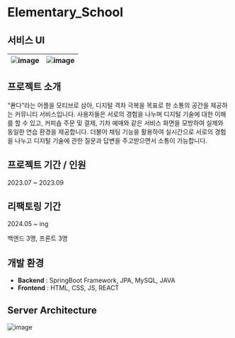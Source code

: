 # Elementary_School
## 서비스 UI

|![image](https://github.com/Like-Lion-NSU/Elementary_School/assets/62410059/86a1afaf-847b-4a3d-bcb3-e190485a3616)|![image](https://github.com/Like-Lion-NSU/Elementary_School/assets/62410059/05262255-8516-4b62-a408-b8eb71a27ec4)|
|:--:|:--:|

## 프로젝트 소개
“콴다”라는 어플을 모티브로 삼아, 디지털 격차 극복을 목표로 한 소통의 공간을 제공하는 커뮤니티 서비스입니다. 사용자들은 서로의 경험을 나누며 디지털 기술에 대한 이해를 할 수 있고, 커피숍 주문 및 결제, 기차 예매와 같은 서비스 화면을 모방하여 실제와 동일한 연습 환경을 제공합니다. 더불어 채팅 기능을 활용하여 실시간으로 서로의 경험을 나누고 디지털 기술에 관한 질문과 답변을 주고받으면서 소통이 가능합니다. 

## 프로젝트 기간 / 인원
2023.07 ~ 2023.09

## 리팩토링 기간
2024.05 ~ ing

백엔드 3명, 프론트 3명

## 개발 환경
- **Backend** : SpringBoot Framework, JPA, MySQL, JAVA
- **Frontend** : HTML, CSS, JS, REACT

## Server Architecture

![image](https://github.com/Like-Lion-NSU/Elementary_School/assets/62410059/f3d06cc8-afb5-44b6-870f-42ea609bb753)
